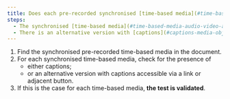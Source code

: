 ```yaml
---
title: Does each pre-recorded synchronised [time-based media](#time-based-media-audio-video-and-synchronised) meet, if necessary, one of these conditions (excluding special cases)?
steps:
  - The synchronised [time-based media](#time-based-media-audio-video-and-synchronised) has [captions](#captions-media-object).
  - There is an alternative version with [captions](#captions-media-object) accessible via an [adjacent link or button](#adjacent-link-or-button).
---
```


1. Find the synchronised pre-recorded time-based media in the document.
2. For each synchronised time-based media, check for the presence of
   - either captions;
   - or an alternative version with captions accessible via a link or adjacent button.
3. If this is the case for each time-based media, **the test is validated**.
